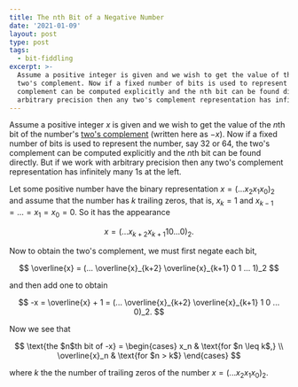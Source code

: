 ```yaml
---
title: The nth Bit of a Negative Number
date: '2021-01-09'
layout: post
type: post
tags:
  - bit-fiddling
excerpt: >-
  Assume a positive integer is given and we wish to get the value of the nth bit of the number's
  two's complement. Now if a fixed number of bits is used to represent the number, say 32 or 64, the two's
  complement can be computed explicitly and the nth bit can be found directly. But if we work with
  arbitrary precision then any two's complement representation has infinitely many 1s at the left.
---
```

Assume a positive integer $x$ is given and we wish to get the value of the $n$th bit of the number's [two's complement](https://en.wikipedia.org/wiki/Two%27s_complement) (written here as $-x$). Now if a fixed number of bits is used to represent the number, say 32 or 64, the two's complement can be computed explicitly and the $n$th bit can be found directly. But if we work with arbitrary precision then any two's complement representation has infinitely many 1s at the left.

Let some positive number have the binary representation $x = (... x_2 x_1 x_0)_2$ and assume that the number has $k$ trailing zeros, that is, $x_k = 1$ and $x_{k-1}=...=x_1=x_0=0$. So it has the appearance

$$
x = (... x_{k+2} x_{k+1} 1 0 ... 0)_2.
$$

Now to obtain the two's complement, we must first negate each bit,

$$
\overline{x} = (... \overline{x}_{k+2} \overline{x}_{k+1} 0 1 ... 1)_2
$$

and then add one to obtain

$$
-x = \overline{x} + 1 = (... \overline{x}_{k+2} \overline{x}_{k+1} 1 0 ... 0)_2.
$$

Now we see that

$$
\text{the $n$th bit of -x} =
\begin{cases}
x_n & \text{for $n \leq k$,} \\
\overline{x}_n & \text{for $n > k$}
\end{cases}
$$

where $k$ the the number of trailing zeros of the number $x = (... x_2 x_1 x_0)_2$.
